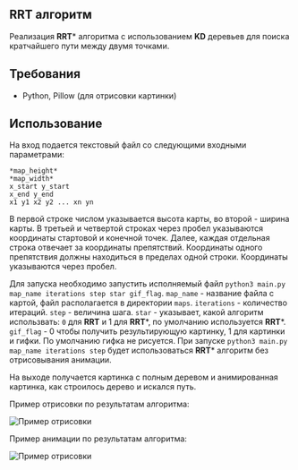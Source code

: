 ## RRT алгоритм
Реализация **RRT*** алгоритма с использованием **KD** деревьев для поиска кратчайшего пути между двумя точками. 

## Требования
- Python, Pillow (для отрисовки картинки)

## Использование
На вход подается текстовый файл со следующими входными параметрами:
```
*map_height*
*map_width*
x_start y_start
x_end y_end
x1 y1 x2 y2 ... xn yn
```

В первой строке числом указывается высота карты, во второй - ширина карты. 
В третьей и четвертой строках через пробел указываются координаты стартовой и конечной точек.
Далее, каждая отдельная строка отвечает за координаты препятствий. Координаты одного препятствия
должны находиться в пределах одной строки. Координаты указываются через пробел.

Для запуска необходимо запустить исполняемый файл ```python3 main.py map_name iterations step star gif_flag```. 
```map_name``` - название файла с картой, файл располагается в директории ```maps```.
```iterations``` - количество итераций. ```step``` - величина шага. 
```star``` - указывает, какой алгоритм использвать: `0` для **RRT** и 1 для **RRT***, по умолчанию используется **RRT***.
```gif_flag``` - 0 чтобы получить результирующую картинку, 1 для картинки и гифки.
По умолчанию гифка не рисуется. При запуске ```python3 main.py map_name iterations step``` будет использоваться 
**RRT*** алгоритм без отрисовывания анимации.

На выходе получается картинка с полным деревом и анимированная картинка, как строилось дерево и искался путь.

Пример отрисовки по результатам алгоритма:

![Пример отрисовки](/images/res.png)

Пример анимации по результатам алгоритма:

![Пример отрисовки](/images/res.gif)
